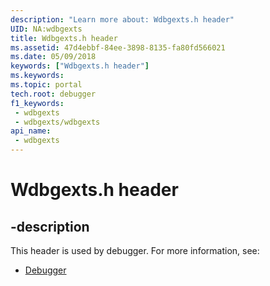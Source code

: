 ```yaml
---
description: "Learn more about: Wdbgexts.h header"
UID: NA:wdbgexts
title: Wdbgexts.h header
ms.assetid: 47d4ebbf-84ee-3898-8135-fa80fd566021
ms.date: 05/09/2018
keywords: ["Wdbgexts.h header"]
ms.keywords: 
ms.topic: portal
tech.root: debugger
f1_keywords:
 - wdbgexts
 - wdbgexts/wdbgexts
api_name:
 - wdbgexts
---
```


# Wdbgexts.h header


## -description

This header is used by debugger. For more information, see:

- [Debugger](../_debugger/index.md)

